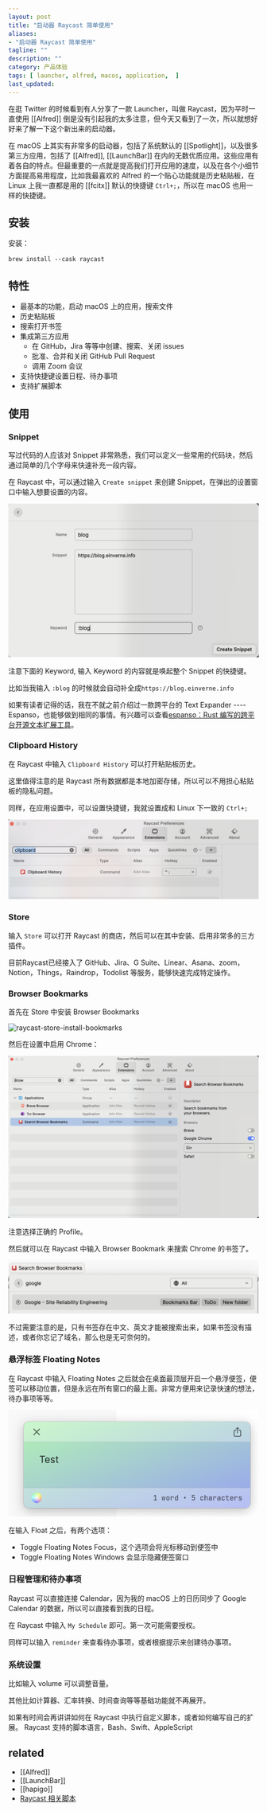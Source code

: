 ```yaml
---
layout: post
title: "启动器 Raycast 简单使用"
aliases: 
- "启动器 Raycast 简单使用"
tagline: ""
description: ""
category: 产品体验
tags: [ launcher, alfred, macos, application,  ]
last_updated:
---
```


在逛 Twitter 的时候看到有人分享了一款 Launcher，叫做 Raycast，因为平时一直使用 [[Alfred]] 倒是没有引起我的太多注意，但今天又看到了一次，所以就想好好来了解一下这个新出来的启动器。

在 macOS 上其实有非常多的启动器，包括了系统默认的 [[Spotlight]]，以及很多第三方应用，包括了 [[Alfred]], [[LaunchBar]] 在内的无数优质应用。这些应用有着各自的特点。但最重要的一点就是提高我们打开应用的速度，以及在各个小细节方面提高易用程度，比如我最喜欢的 Alfred 的一个贴心功能就是历史粘贴板，在 Linux 上我一直都是用的 [[fcitx]] 默认的快捷键 `Ctrl+;`，所以在 macOS 也用一样的快捷键。

## 安装

安装：

    brew install --cask raycast

## 特性

- 最基本的功能，启动 macOS 上的应用，搜索文件
- 历史粘贴板
- 搜索打开书签
- 集成第三方应用
    - 在 GitHub，Jira 等等中创建、搜索、关闭 issues
    - 批准、合并和关闭 GitHub Pull Request
    - 调用 Zoom 会议
- 支持快捷键设置日程、待办事项
- 支持扩展脚本

## 使用

### Snippet
写过代码的人应该对 Snippet 非常熟悉，我们可以定义一些常用的代码块，然后通过简单的几个字母来快速补充一段内容。

在 Raycast 中，可以通过输入 `Create snippet` 来创建 Snippet，在弹出的设置窗口中输入想要设置的内容。

![raycast-snippet-create](/assets/raycast-snippet-create-20220310234127.png)

注意下面的 Keyword, 输入 Keyword 的内容就是唤起整个 Snippet 的快捷键。

比如当我输入 `:blog` 的时候就会自动补全成`https://blog.einverne.info`

如果有读者记得的话，我在不就之前介绍过一款跨平台的 Text Expander ---- Espanso，也能够做到相同的事情。有兴趣可以查看[espanso：Rust 编写的跨平台开源文本扩展工具](/post/2021/09/espanso-text-expand.html)。

### Clipboard History

在 Raycast 中输入 `Clipboard History` 可以打开粘贴板历史。

这里值得注意的是 Raycast 所有数据都是本地加密存储，所以可以不用担心粘贴板的隐私问题。

同样，在应用设置中，可以设置快捷键，我就设置成和 Linux 下一致的 `Ctrl+;`

![raycast clipboard history hotkey](/assets/raycast-clipboard-history-hotkey-20220310225717.png)


### Store
输入 `Store` 可以打开 Raycast 的商店，然后可以在其中安装、启用非常多的三方插件。

目前Raycast已经接入了 GitHub、Jira、G Suite、Linear、Asana、zoom，Notion，Things，Raindrop，Todolist 等服务，能够快速完成特定操作。


### Browser Bookmarks
首先在 Store 中安装 Browser Bookmarks

![raycast-store-install-bookmarks](/asstes/raycast-store-install-bookmarks-20220310231737.png)

然后在设置中启用 Chrome：

![raycast browser bookmarks](/assets/raycast-browser-bookmarks-20220310231857.png)

注意选择正确的 Profile。

然后就可以在 Raycast 中输入 Browser Bookmark 来搜索 Chrome 的书签了。

![browser-bookmarks-search](/assets/browser-bookmarks-search-20220310232500.png)

不过需要注意的是，只有书签存在中文、英文才能被搜索出来，如果书签没有描述，或者你忘记了域名，那么也是无可奈何的。

### 悬浮标签 Floating Notes
在 Raycast 中输入 Floating Notes 之后就会在桌面最顶层开启一个悬浮便签，便签可以移动位置，但是永远在所有窗口的最上面。非常方便用来记录快速的想法，待办事项等等。

![raycast-floating-notes](/assets/raycast-floating-notes-20220310232923.png)

在输入 Float 之后，有两个选项：

- Toggle Floating Notes Focus，这个选项会将光标移动到便签中
- Toggle Floating Notes Windows 会显示隐藏便签窗口


### 日程管理和待办事项
Raycast 可以直接连接 Calendar，因为我的 macOS 上的日历同步了 Google Calendar 的数据，所以可以直接看到我的日程。

在 Raycast 中输入 `My Schedule` 即可。第一次可能需要授权。

同样可以输入 `reminder` 来查看待办事项，或者根据提示来创建待办事项。

### 系统设置
比如输入 volume 可以调整音量。


其他比如计算器、汇率转换、时间查询等等基础功能就不再展开。

如果有时间会再讲讲如何在 Raycast 中执行自定义脚本，或者如何编写自己的扩展。
Raycast 支持的脚本语言，Bash、Swift、AppleScript 


## related

- [[Alfred]]
- [[LaunchBar]]
- [[hapigo]]
- [Raycast 相关脚本](https://github.com/raycast/script-commands/tree/master/commands)
